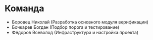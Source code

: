 # Команда
- Боровец Николай (Разработка основного модуля верификации)
- Бочкарев Богдан (Подбор порога и тестирование)
- Фёдоров Всеволод (Инфраструктура и настройка проекта)